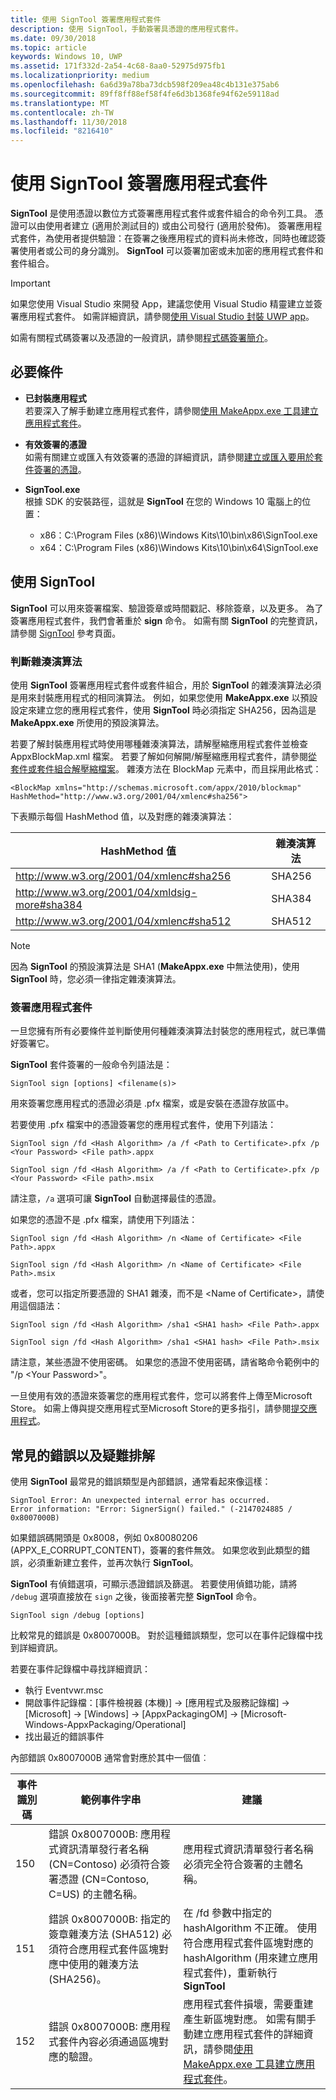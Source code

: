 ```yaml
---
title: 使用 SignTool 簽署應用程式套件
description: 使用 SignTool，手動簽署具憑證的應用程式套件。
ms.date: 09/30/2018
ms.topic: article
keywords: Windows 10, UWP
ms.assetid: 171f332d-2a54-4c68-8aa0-52975d975fb1
ms.localizationpriority: medium
ms.openlocfilehash: 6a6d39a78ba73dcb598f209ea48c4b131e375ab6
ms.sourcegitcommit: 89ff8ff88ef58f4fe6d3b1368fe94f62e59118ad
ms.translationtype: MT
ms.contentlocale: zh-TW
ms.lasthandoff: 11/30/2018
ms.locfileid: "8216410"
---
```

# <a name="sign-an-app-package-using-signtool"></a>使用 SignTool 簽署應用程式套件


**SignTool** 是使用憑證以數位方式簽署應用程式套件或套件組合的命令列工具。 憑證可以由使用者建立 (適用於測試目的) 或由公司發行 (適用於發佈)。 簽署應用程式套件，為使用者提供驗證：在簽署之後應用程式的資料尚未修改，同時也確認簽署使用者或公司的身分識別。 **SignTool** 可以簽署加密或未加密的應用程式套件和套件組合。

> [!IMPORTANT] 
> 如果您使用 Visual Studio 來開發 App，建議您使用 Visual Studio 精靈建立並簽署應用程式套件。 如需詳細資訊，請參閱[使用 Visual Studio 封裝 UWP app](https://msdn.microsoft.com/windows/uwp/packaging/packaging-uwp-apps)。

如需有關程式碼簽署以及憑證的一般資訊，請參閱[程式碼簽署簡介](https://msdn.microsoft.com/library/windows/desktop/aa380259.aspx#introduction_to_code_signing)。

## <a name="prerequisites"></a>必要條件
- **已封裝應用程式**  
    若要深入了解手動建立應用程式套件，請參閱[使用 MakeAppx.exe 工具建立應用程式套件](https://msdn.microsoft.com/windows/uwp/packaging/create-app-package-with-makeappx-tool)。 

- **有效簽署的憑證**  
    如需有關建立或匯入有效簽署的憑證的詳細資訊，請參閱[建立或匯入要用於套件簽署的憑證](https://msdn.microsoft.com/windows/uwp/packaging/create-certificate-package-signing)。

- **SignTool.exe**  
    根據 SDK 的安裝路徑，這就是 **SignTool** 在您的 Windows 10 電腦上的位置：
    - x86：C:\Program Files (x86)\Windows Kits\10\bin\x86\SignTool.exe
    - x64：C:\Program Files (x86)\Windows Kits\10\bin\x64\SignTool.exe

## <a name="using-signtool"></a>使用 SignTool

**SignTool** 可以用來簽署檔案、驗證簽章或時間戳記、移除簽章，以及更多。 為了簽署應用程式套件，我們會著重於 **sign** 命令。 如需有關 **SignTool** 的完整資訊，請參閱 [SignTool](https://msdn.microsoft.com/library/windows/desktop/aa387764.aspx) 參考頁面。 

### <a name="determine-the-hash-algorithm"></a>判斷雜湊演算法
使用 **SignTool** 簽署應用程式套件或套件組合，用於 **SignTool** 的雜湊演算法必須是用來封裝應用程式的相同演算法。 例如，如果您使用 **MakeAppx.exe** 以預設設定來建立您的應用程式套件，使用 **SignTool** 時必須指定 SHA256，因為這是 **MakeAppx.exe** 所使用的預設演算法。

若要了解封裝應用程式時使用哪種雜湊演算法，請解壓縮應用程式套件並檢查 AppxBlockMap.xml 檔案。 若要了解如何解開/解壓縮應用程式套件，請參閱[從套件或套件組合解壓縮檔案](https://msdn.microsoft.com/windows/uwp/packaging/create-app-package-with-makeappx-tool#extract-files-from-a-package-or-bundle)。 雜湊方法在 BlockMap 元素中，而且採用此格式：
```
<BlockMap xmlns="http://schemas.microsoft.com/appx/2010/blockmap" 
HashMethod="http://www.w3.org/2001/04/xmlenc#sha256">
```

下表顯示每個 HashMethod 值，以及對應的雜湊演算法：


| HashMethod 值                              | 雜湊演算法 |
|-----------------------------------------------|----------------|
| http://www.w3.org/2001/04/xmlenc#sha256       | SHA256         |
| http://www.w3.org/2001/04/xmldsig-more#sha384 | SHA384         |
| http://www.w3.org/2001/04/xmlenc#sha512       | SHA512         |

> [!NOTE]
> 因為 **SignTool** 的預設演算法是 SHA1 (**MakeAppx.exe** 中無法使用)，使用 **SignTool** 時，您必須一律指定雜湊演算法。

### <a name="sign-the-app-package"></a>簽署應用程式套件

一旦您擁有所有必要條件並判斷使用何種雜湊演算法封裝您的應用程式，就已準備好簽署它。 

**SignTool** 套件簽署的一般命令列語法是：
```
SignTool sign [options] <filename(s)>
```

用來簽署您應用程式的憑證必須是 .pfx 檔案，或是安裝在憑證存放區中。

若要使用 .pfx 檔案中的憑證簽署您的應用程式套件，使用下列語法：
```
SignTool sign /fd <Hash Algorithm> /a /f <Path to Certificate>.pfx /p <Your Password> <File path>.appx
```
```
SignTool sign /fd <Hash Algorithm> /a /f <Path to Certificate>.pfx /p <Your Password> <File path>.msix
```
請注意，`/a` 選項可讓 **SignTool** 自動選擇最佳的憑證。

如果您的憑證不是 .pfx 檔案，請使用下列語法：
```
SignTool sign /fd <Hash Algorithm> /n <Name of Certificate> <File Path>.appx
```
```
SignTool sign /fd <Hash Algorithm> /n <Name of Certificate> <File Path>.msix
```

或者，您可以指定所要憑證的 SHA1 雜湊，而不是 &lt;Name of Certificate&gt;，請使用這個語法：
```
SignTool sign /fd <Hash Algorithm> /sha1 <SHA1 hash> <File Path>.appx
```
```
SignTool sign /fd <Hash Algorithm> /sha1 <SHA1 hash> <File Path>.msix
```

請注意，某些憑證不使用密碼。 如果您的憑證不使用密碼，請省略命令範例中的 "/p &lt;Your Password&gt;"。

一旦使用有效的憑證來簽署您的應用程式套件，您可以將套件上傳至Microsoft Store。 如需上傳與提交應用程式至Microsoft Store的更多指引，請參閱[提交應用程式](https://msdn.microsoft.com/windows/uwp/publish/app-submissions)。

## <a name="common-errors-and-troubleshooting"></a>常見的錯誤以及疑難排解
使用 **SignTool** 最常見的錯誤類型是內部錯誤，通常看起來像這樣：

```
SignTool Error: An unexpected internal error has occurred.
Error information: "Error: SignerSign() failed." (-2147024885 / 0x8007000B) 
```

如果錯誤碼開頭是 0x8008，例如 0x80080206 (APPX_E_CORRUPT_CONTENT)，簽署的套件無效。 如果您收到此類型的錯誤，必須重新建立套件，並再次執行 **SignTool**。

**SignTool** 有偵錯選項，可顯示憑證錯誤及篩選。 若要使用偵錯功能，請將 `/debug` 選項直接放在 `sign` 之後，後面接著完整 **SignTool** 命令。
```
SignTool sign /debug [options]
``` 

比較常見的錯誤是 0x8007000B。 對於這種錯誤類型，您可以在事件記錄檔中找到詳細資訊。
 
若要在事件記錄檔中尋找詳細資訊：
- 執行 Eventvwr.msc
- 開啟事件記錄檔：\[事件檢視器 (本機)\] -> \[應用程式及服務記錄檔\] -> \[Microsoft\] -> \[Windows\] -> \[AppxPackagingOM\] -> \[Microsoft-Windows-AppxPackaging/Operational\]
- 找出最近的錯誤事件

內部錯誤 0x8007000B 通常會對應於其中一個值︰

| **事件識別碼** | **範例事件字串** | **建議** |
|--------------|--------------------------|----------------|
| 150          | 錯誤 0x8007000B: 應用程式資訊清單發行者名稱 (CN=Contoso) 必須符合簽署憑證 (CN=Contoso, C=US) 的主體名稱。 | 應用程式資訊清單發行者名稱必須完全符合簽署的主體名稱。               |
| 151          | 錯誤 0x8007000B: 指定的簽章雜湊方法 (SHA512) 必須符合應用程式套件區塊對應中使用的雜湊方法 (SHA256)。     | 在 /fd 參數中指定的 hashAlgorithm 不正確。 使用符合應用程式套件區塊對應的 hashAlgorithm (用來建立應用程式套件)，重新執行 **SignTool**  |
| 152          | 錯誤 0x8007000B: 應用程式套件內容必須通過區塊對應的驗證。                                                           | 應用程式套件損壞，需要重建產生新區塊對應。 如需有關手動建立應用程式套件的詳細資訊，請參閱[使用 MakeAppx.exe 工具建立應用程式套件](https://msdn.microsoft.com/windows/uwp/packaging/create-app-package-with-makeappx-tool)。 |